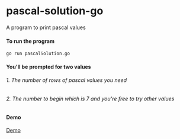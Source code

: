 # pascal-solution-go
A program to print pascal values

#### To run the program
`go run pascalSolution.go`

#### You'll be prompted for two values

###### 1. The number of rows of pascal values you need 
###### 2. The number to begin which is 7 and you're free to try other values

#### Demo
[Demo](demo.png)
